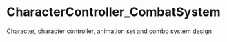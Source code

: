 # CharacterController_CombatSystem
 Character, character controller,  animation set and combo system design
